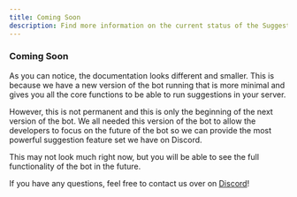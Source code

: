 ```yaml
---
title: Coming Soon
description: Find more information on the current status of the Suggestions bot and what's coming later.
---
```


### Coming Soon

As you can notice, the documentation looks different and smaller. This is because we have a new version of the bot running that is more minimal and gives you all the core functions to be able to run suggestions in your server.

However, this is not permanent and this is only the beginning of the next version of the bot. We all needed this version of the bot to allow the developers to focus on the future of the bot so we can provide the most powerful suggestion feature set we have on Discord.

This may not look much right now, but you will be able to see the full functionality of the bot in the future.

If you have any questions, feel free to contact us over on [Discord](https://suggestions.bot/discord)!
